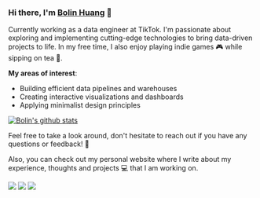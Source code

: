 ### Hi there, I'm [Bolin Huang](https://blh.im) 👋

Currently working as a data engineer at TikTok. I'm passionate about exploring and implementing cutting-edge technologies to bring data-driven projects to life. In my free time, I also enjoy playing indie games 🎮 while sipping on tea 🍵.


**My areas of interest**:

- Building efficient data pipelines and warehouses
- Creating interactive visualizations and dashboards
- Applying minimalist design principles

<!-- **Projects**:

- **A**:
- **B**:
- **C**: -->

<a href="https://github.com/anuraghazra/github-readme-stats"><img align="center" src="https://github-readme-stats.vercel.app/api?username=iblh&theme=graywhite&show_icons=true&include_all_commits=true&hide_border=true" alt="Bolin's github stats" /></a>


<!-- ## Connect with me: -->

Feel free to take a look around, don't hesitate to reach out if you have any questions or feedback! 🤝

Also, you can check out my personal website where I write about my experience, thoughts and projects 💻 that I am working on.

[<img src ="https://img.shields.io/badge/website-%23.svg?&style=for-the-badge&logo=www&logoColor=white%22&color=black">](https://blh.im)
[<img src="https://img.shields.io/badge/email-%2312100E.svg?&style=for-the-badge&logo=gmail&logoColor=white&color=black" />](mailto:ibh@live.com    )
[<img src="https://img.shields.io/badge/linkedin-%2312100E.svg?&style=for-the-badge&logo=linkedin&logoColor=white&color=black" />](https://www.linkedin.com/in/bolin-huang/)
<!-- [<img src="https://img.shields.io/badge/steam-%2312100E.svg?&style=for-the-badge&logo=steam&logoColor=white&color=black" />](https://steamcommunity.com/id/iblh/) -->
<!-- [<img src="https://img.shields.io/badge/instagram-%2312100E.svg?&style=for-the-badge&logo=instagram&logoColor=white&color=black" />](https://instagram.com/ibolinh) -->
